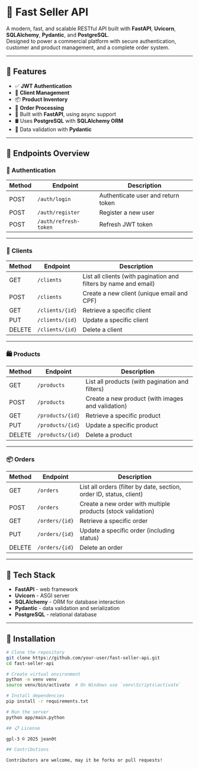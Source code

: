# 🛒 Fast Seller API

A modern, fast, and scalable RESTful API built with **FastAPI**, **Uvicorn**, **SQLAlchemy**, **Pydantic**, and **PostgreSQL**.  
Designed to power a commercial platform with secure authentication, customer and product management, and a complete order system.

---

## 🚀 Features

- ✅ **JWT Authentication**
- 👤 **Client Management**
- 📦 **Product Inventory**
- 🧾 **Order Processing**
- 📄 Built with **FastAPI**, using async support
- 🛢️ Uses **PostgreSQL** with **SQLAlchemy ORM**
- 📐 Data validation with **Pydantic**

---

## 📌 Endpoints Overview

### 🔐 Authentication

| Method | Endpoint              | Description                   |
|--------|------------------------|-------------------------------|
| POST   | `/auth/login`         | Authenticate user and return token |
| POST   | `/auth/register`      | Register a new user           |
| POST   | `/auth/refresh-token` | Refresh JWT token             |

---

### 👥 Clients

| Method | Endpoint         | Description                                       |
|--------|------------------|---------------------------------------------------|
| GET    | `/clients`       | List all clients (with pagination and filters by name and email) |
| POST   | `/clients`       | Create a new client (unique email and CPF)        |
| GET    | `/clients/{id}`  | Retrieve a specific client                       |
| PUT    | `/clients/{id}`  | Update a specific client                         |
| DELETE | `/clients/{id}`  | Delete a client                                  |

---

### 🛍️ Products

| Method | Endpoint           | Description                                          |
|--------|--------------------|------------------------------------------------------|
| GET    | `/products`        | List all products (with pagination and filters)      |
| POST   | `/products`        | Create a new product (with images and validation)    |
| GET    | `/products/{id}`   | Retrieve a specific product                         |
| PUT    | `/products/{id}`   | Update a specific product                           |
| DELETE | `/products/{id}`   | Delete a product                                    |

---

### 📦 Orders

| Method | Endpoint         | Description                                                                |
|--------|------------------|----------------------------------------------------------------------------|
| GET    | `/orders`        | List all orders (filter by date, section, order ID, status, client)       |
| POST   | `/orders`        | Create a new order with multiple products (stock validation)              |
| GET    | `/orders/{id}`   | Retrieve a specific order                                                 |
| PUT    | `/orders/{id}`   | Update a specific order (including status)                                |
| DELETE | `/orders/{id}`   | Delete an order                                                           |

---

## 🧰 Tech Stack

- **FastAPI** - web framework
- **Uvicorn** - ASGI server
- **SQLAlchemy** - ORM for database interaction
- **Pydantic** - data validation and serialization
- **PostgreSQL** - relational database

---

## 🚧 Installation

```bash
# Clone the repository
git clone https://github.com/your-user/fast-seller-api.git
cd fast-seller-api

# Create virtual environment
python -m venv venv
source venv/bin/activate  # On Windows use `venv\Scripts\activate`

# Install dependencies
pip install -r requirements.txt

# Run the server
python app/main.python 

## 📋 License

gpl-3 © 2025 jean0t  

## Contributions

Contributors are welcome, may it be forks or pull requests!  

